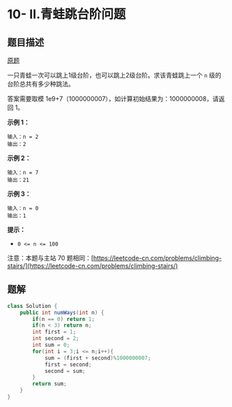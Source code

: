 # 10- II.青蛙跳台阶问题

## 题目描述

[原题](https://leetcode-cn.com/problems/qing-wa-tiao-tai-jie-wen-ti-lcof/)

一只青蛙一次可以跳上1级台阶，也可以跳上2级台阶。求该青蛙跳上一个 `n` 级的台阶总共有多少种跳法。

答案需要取模 1e9+7（1000000007），如计算初始结果为：1000000008，请返回 1。

**示例 1：**

```text
输入：n = 2
输出：2
```

**示例 2：**

```text
输入：n = 7
输出：21
```

**示例 3：**

```text
输入：n = 0
输出：1
```

**提示：**

* `0 <= n <= 100`

注意：本题与主站 70 题相同：[https://leetcode-cn.com/problems/climbing-stairs/](https://leetcode-cn.com/problems/climbing-stairs/)

## 题解

```java
class Solution {
    public int numWays(int n) {
        if(n == 0) return 1;
        if(n < 3) return n;
        int first = 1;
        int second = 2;
        int sum = 0;
        for(int i = 3;i <= n;i++){
            sum = (first + second)%1000000007;
            first = second;
            second = sum;
        }
        return sum;
    }
}
```

